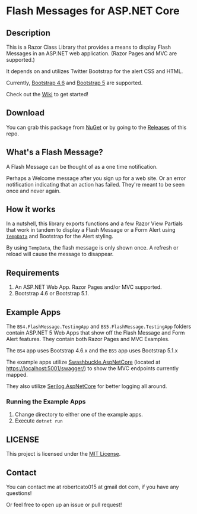 # Flash Messages for ASP.NET Core

## Description
This is a Razor Class Library that provides a means to display Flash Messages in an ASP.NET web application. (Razor Pages and MVC are supported.)

It depends on and utilizes Twitter Bootstrap for the alert CSS and HTML.

Currently, [Bootstrap 4.6](https://getbootstrap.com/docs/4.6/getting-started/introduction/) and [Bootstrap 5](https://getbootstrap.com/docs/5.1/getting-started/introduction/) are supported.

Check out the [Wiki](https://github.com/saiwolf/FlashMessage/wiki/Getting-Started) to get started!

## Download

You can grab this package from [NuGet](https://www.nuget.org/packages/SWMNU.Net.FlashMessage/)
or by going to the [Releases](https://github.com/saiwolf/FlashMessage/releases) of this repo.

## What's a Flash Message?
A Flash Message can be thought of as a one time notification.

Perhaps a Welcome message after you sign up for a web site. Or an error notification indicating
that an action has failed. They're meant to be seen once and never again.

## How it works

In a nutshell, this library exports functions and a few Razor View Partials that work in tandem
to display a Flash Message or a Form Alert using [`TempData`](https://docs.microsoft.com/en-us/aspnet/core/fundamentals/app-state?view=aspnetcore-3.1#tempdata) and 
Bootstrap for the Alert styling.

By using `TempData`, the flash message is only shown
once. A refresh or reload will cause the message to disappear.

## Requirements

1. An ASP.NET Web App. Razor Pages and/or MVC supported.
2. Bootstrap 4.6 or Bootstrap 5.1.

## Example Apps

The `BS4.FlashMessage.TestingApp` and `BS5.FlashMessage.TestingApp` folders contain ASP.NET 5 Web Apps that show 
off the Flash Message and Form Alert features. They contain both Razor Pages and MVC Examples.

The `BS4` app uses Bootstrap 4.6.x and the `BS5` app uses Bootstrap 5.1.x

The example apps utilize [Swashbuckle.AspNetCore](https://github.com/domaindrivendev/Swashbuckle.AspNetCore) (located at [https://localhost:5001/swagger/](https://localhost:5001/swagger/))
to show the MVC endpoints currently mapped.

They also utilize [Serilog.AspNetCore](https://github.com/serilog/serilog-aspnetcore) for better logging all around.

### Running the Example Apps

1. Change directory to either one of the example apps.
2. Execute `dotnet run`

## LICENSE

This project is licensed under the [MIT License](LICENSE).

## Contact
You can contact me at robertcato015 at gmail dot com, if you have any questions!

Or feel free to open up an issue or pull request!
